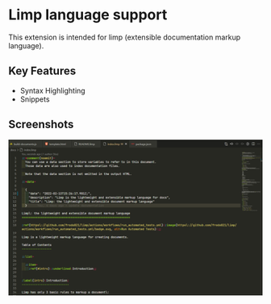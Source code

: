 # Limp language support

This extension is intended for limp (extensible documentation markup language).

## Key Features

- Syntax Highlighting
- Snippets

## Screenshots

![Syntax Highlighting](./img/code-limp-extension-highlight.png)
